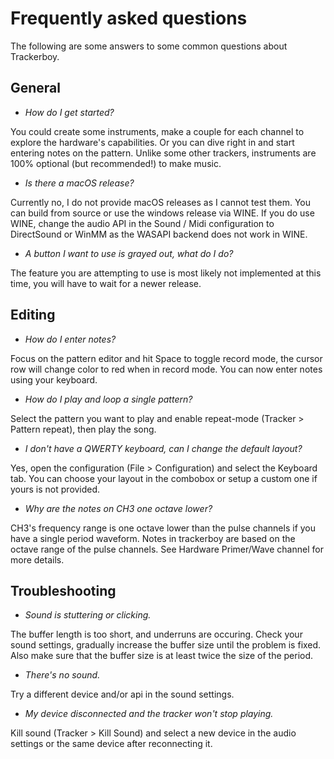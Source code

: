 
# Frequently asked questions

The following are some answers to some common questions about Trackerboy.

## General

 * *How do I get started?*

You could create some instruments, make a couple for each channel to explore
the hardware's capabilities. Or you can dive right in and start entering notes
on the pattern. Unlike some other trackers, instruments are 100% optional (but
recommended!) to make music.

 * *Is there a macOS release?*

Currently no, I do not provide macOS releases as I cannot test them. You can
build from source or use the windows release via WINE. If you do use WINE,
change the audio API in the Sound / Midi configuration to DirectSound or WinMM
as the WASAPI backend does not work in WINE.

 * *A button I want to use is grayed out, what do I do?*

The feature you are attempting to use is most likely not implemented at this
time, you will have to wait for a newer release.

## Editing

 * *How do I enter notes?*

Focus on the pattern editor and hit Space to toggle record mode, the cursor row
will change color to red when in record mode. You can now enter notes using
your keyboard.

 * *How do I play and loop a single pattern?*

Select the pattern you want to play and enable repeat-mode (Tracker > Pattern
repeat), then play the song.

 * *I don't have a QWERTY keyboard, can I change the default layout?*

Yes, open the configuration (File > Configuration) and select the Keyboard tab.
You can choose your layout in the combobox or setup a custom one if yours is
not provided.

 * *Why are the notes on CH3 one octave lower?*

CH3's frequency range is one octave lower than the pulse channels if you have a
single period waveform. Notes in trackerboy are based on the octave range of
the pulse channels. See Hardware Primer/Wave channel for more details.

## Troubleshooting

 * *Sound is stuttering or clicking.*

The buffer length is too short, and underruns are occuring. Check your sound
settings, gradually increase the buffer size until the problem is fixed. Also
make sure that the buffer size is at least twice the size of the period.

 * *There's no sound.*

Try a different device and/or api in the sound settings.

 * *My device disconnected and the tracker won't stop playing.*

Kill sound (Tracker > Kill Sound) and select a new device in the audio settings
or the same device after reconnecting it.
